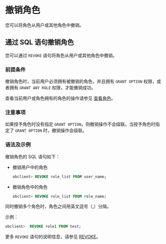 # 撤销角色

您可以将角色从用户或其他角色中撤销。

## 通过 SQL 语句撤销角色

您可以通过 `REVOKE` 语句将角色从用户或其他角色中撤销。

### 前提条件

撤销角色时，当前用户必须拥有被撤销的角色，并且拥有 `GRANT OPTION` 权限，或者拥有 `GRANT ANY ROLE` 权限，才能撤销成功。

查看当前用户或角色拥有的角色的操作请参见 [查看角色](6.view-roles-of-oracle-mode.md)。

### 注意事项

如果授予角色时没有指定 `GRANT OPTION`，则撤销操作不会级联。当授予角色时指定了 `GRANT OPTION` 时，撤销操作会级联。

### 语法及示例

撤销角色的 SQL 语句如下：

* 撤销用户中的角色

  ```sql
  obclient> REVOKE role_list FROM user_name;
  ```

* 撤销角色中的角色

  ```sql
  obclient> REVOKE role_list FROM role_name;
  ```

同时撤销多个角色时，角色之间用英文逗号（,）分隔。

示例：

```sql
obclient>  REVOKE role1 FROM test;
```

更多 `REVOKE` 语句的说明信息，请参见 [REVOKE](../../../../../../4.development-reference1.sql-syntax/3.common-tenant-of-oracle-mode/9.sql-statement-of-oracle-mode/3.dcl-of-oracle-mode/9.revoke-of-oracle-mode.md)。
